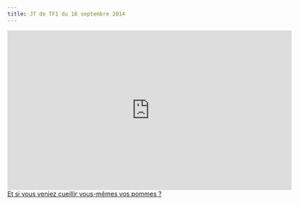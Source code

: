```yaml
---
title: JT de TF1 du 18 septembre 2014
---
```


<div class="text-center google-maps">
    <iframe src="http://www.wat.tv/embedframe/138849chuPP3r11793103" frameborder="0" style="width: 640px; height: 360px;"></iframe>
    <br />
    <a rel="nofollow" target="_blank" class="waturl" href="http://www.wat.tv/video/si-vous-veniez-cueillir-vous-70rm7_2eyxv_.html" title="Vidéo Et si vous veniez cueillir vous-m&ecirc;mes vos pommes ? sur wat.tv">Et si vous veniez cueillir vous-mêmes vos pommes ?</a>
</div>


